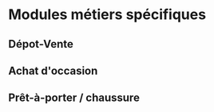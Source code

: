 # Modules métiers spécifiques



## Dépot-Vente



## Achat d'occasion



## Prêt-à-porter / chaussure



